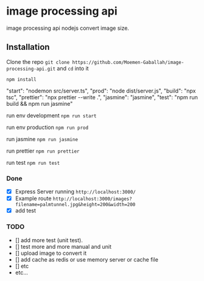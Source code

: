# image processing api
image processing api nodejs convert image size.


## Installation

Clone the repo `git clone https://github.com/Moemen-Gaballah/image-processing-api.git` and `cd` into it

`npm install`

"start": "nodemon src/server.ts",
"prod": "node dist/server.js",
"build": "npx tsc",
"prettier": "npx prettier --write .",
"jasmine": "jasmine",
"test": "npm run build && npm run jasmine"

run env development `npm run start`

run env production `npm run prod`

run jasmine `npm run jasmine`

run prettier `npm run prettier`

run test `npm run test`

### Done

- [x] Express Server running `http://localhost:3000/`
- [x] Example route `http://localhost:3000/images?filename=palmtunnel.jpg&height=200&width=200`
- [x] add test

### TODO
- [] add more test (unit test).
- [] test more and more manual and unit
- [] upload image to convert it
- [] add cache as redis or use memory server or cache file
- [] etc
- etc...